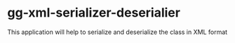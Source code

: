 # gg-xml-serializer-deserialier
This application will help to serialize and deserialize the class in XML format
